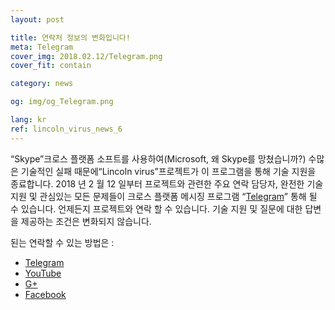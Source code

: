 ```yaml
---
layout: post

title: 연락처 정보의 변화입니다!
meta: Telegram
cover_img: 2018.02.12/Telegram.png
cover_fit: contain

category: news

og: img/og_Telegram.png

lang: kr
ref: lincoln_virus_news_6
---
```


“Skype”크로스 플랫폼 소프트를 사용하여(Microsoft, 왜 Skype를 망쳤습니까?) 수많은 기술적인 실패 때문에“Lincoln virus”프로젝트가 이 프로그램을 통해 기술 지원을 종료합니다.
2018 년 2 월 12 일부터 프로젝트와 관련한 주요 연락 담당자, 완전한 기술 지원 및 관심있는 모든 문제들이 크로스 플랫폼 메시징 프로그램 “<a href="https://t.me/chutkoy" target="_blank">Telegram</a>” 통해 될 수 있습니다.
언제든지 프로젝트와 연락 할 수 있습니다.
기술 지원 및 질문에 대한 답변을 제공하는 조건은 변화되지 않습니다.

된는 연락할 수 있는 방법은 :
- <a href="https://t.me/chutkoy" target="_blank">Telegram</a>
- <a href="https://www.youtube.com/channel/UCiAxh-kQbW00em5SX1I5n6Q" target="_blank">YouTube</a>
- <a href="https://plus.google.com/+%D0%95%D0%B2%D0%B3%D0%B5%D0%BD%D0%B8%D0%B9%D0%A0%D1%83%D1%81%D1%81%D0%BA%D0%B8%D0%B9%D0%A7%D1%83%D1%82%D0%BA%D0%BE%D0%B989" target="_blank">G+</a>
- <a href="https://www.facebook.com/lincolnvirus" target="_blank">Facebook</a>

